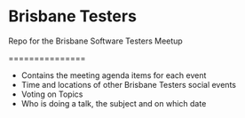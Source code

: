 Brisbane Testers
===============

Repo for the Brisbane Software Testers Meetup

===============

- Contains the meeting agenda items for each event
- Time and locations of other Brisbane Testers social events
- Voting on Topics
- Who is doing a talk, the subject and on which date
